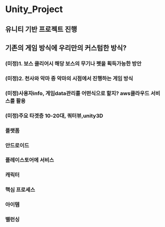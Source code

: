 # Unity_Project 
## 유니티 기반 프로젝트 진행

## 기존의 게임 방식에 우리만의 커스텀한 방식?

### (미정)1. 보스 클리어시 해당 보스의 무기나 펫을 획득가능한 방안
### (미정)2. 천사와 악마 중 악마의 시점에서 진행하는 게임 방식

### (미정)사용자info, 게임data관리를 어떤식으로 할지? aws클라우드 서비스를 활용
### (미정)주요 타겟층 10-20대, 쿼터뷰,unity3D

### 플랫폼
### 안드로이드
### 플레이스토어에 서비스
### 캐릭터
### 핵심 프로세스
### 아이템
### 밸런싱
